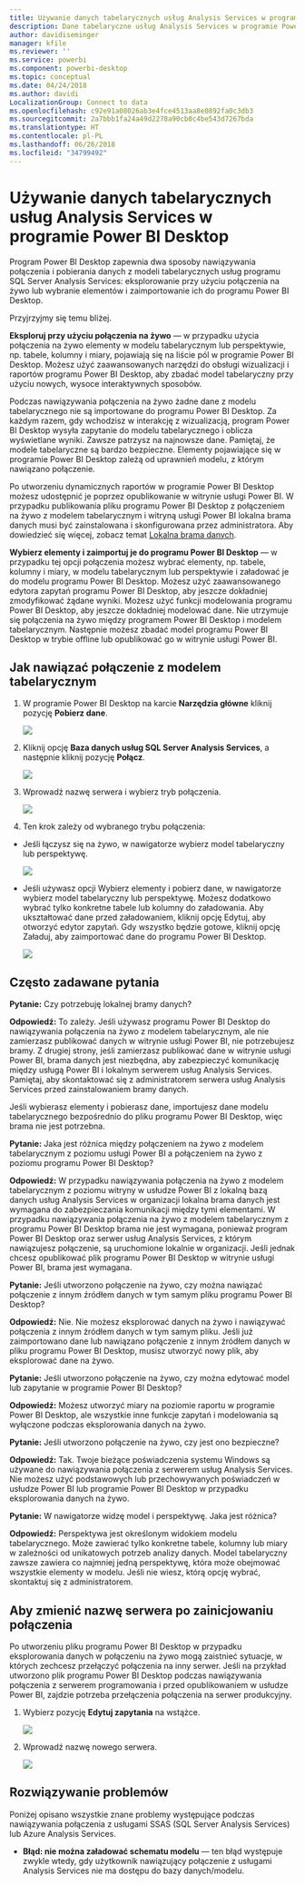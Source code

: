 ```yaml
---
title: Używanie danych tabelarycznych usług Analysis Services w programie Power BI Desktop
description: Dane tabelaryczne usług Analysis Services w programie Power BI Desktop
author: davidiseminger
manager: kfile
ms.reviewer: ''
ms.service: powerbi
ms.component: powerbi-desktop
ms.topic: conceptual
ms.date: 04/24/2018
ms.author: davidi
LocalizationGroup: Connect to data
ms.openlocfilehash: c92e91a08026ab3e4fce4513aa8e0892fa0c3db3
ms.sourcegitcommit: 2a7bbb1fa24a49d2278a90cb0c4be543d7267bda
ms.translationtype: HT
ms.contentlocale: pl-PL
ms.lasthandoff: 06/26/2018
ms.locfileid: "34799492"
---
```

# <a name="using-analysis-services-tabular-data-in-power-bi-desktop"></a>Używanie danych tabelarycznych usług Analysis Services w programie Power BI Desktop
Program Power BI Desktop zapewnia dwa sposoby nawiązywania połączenia i pobierania danych z modeli tabelarycznych usług programu SQL Server Analysis Services: eksplorowanie przy użyciu połączenia na żywo lub wybranie elementów i zaimportowanie ich do programu Power BI Desktop.

Przyjrzyjmy się temu bliżej.

**Eksploruj przy użyciu połączenia na żywo** — w przypadku użycia połączenia na żywo elementy w modelu tabelarycznym lub perspektywie, np. tabele, kolumny i miary, pojawiają się na liście pól w programie Power BI Desktop. Możesz użyć zaawansowanych narzędzi do obsługi wizualizacji i raportów programu Power BI Desktop, aby zbadać model tabelaryczny przy użyciu nowych, wysoce interaktywnych sposobów.

Podczas nawiązywania połączenia na żywo żadne dane z modelu tabelarycznego nie są importowane do programu Power BI Desktop. Za każdym razem, gdy wchodzisz w interakcję z wizualizacją, program Power BI Desktop wysyła zapytanie do modelu tabelarycznego i oblicza wyświetlane wyniki. Zawsze patrzysz na najnowsze dane. Pamiętaj, że modele tabelaryczne są bardzo bezpieczne. Elementy pojawiające się w programie Power BI Desktop zależą od uprawnień modelu, z którym nawiązano połączenie.

Po utworzeniu dynamicznych raportów w programie Power BI Desktop możesz udostępnić je poprzez opublikowanie w witrynie usługi Power BI. W przypadku publikowania pliku programu Power BI Desktop z połączeniem na żywo z modelem tabelarycznym i witryną usługi Power BI lokalna brama danych musi być zainstalowana i skonfigurowana przez administratora. Aby dowiedzieć się więcej, zobacz temat [Lokalna brama danych](service-gateway-onprem.md).

**Wybierz elementy i zaimportuj je do programu Power BI Desktop** — w przypadku tej opcji połączenia możesz wybrać elementy, np. tabele, kolumny i miary, w modelu tabelarycznym lub perspektywie i załadować je do modelu programu Power BI Desktop. Możesz użyć zaawansowanego edytora zapytań programu Power BI Desktop, aby jeszcze dokładniej zmodyfikować żądane wyniki. Możesz użyć funkcji modelowania programu Power BI Desktop, aby jeszcze dokładniej modelować dane. Nie utrzymuje się połączenia na żywo między programem Power BI Desktop i modelem tabelarycznym. Następnie możesz zbadać model programu Power BI Desktop w trybie offline lub opublikować go w witrynie usługi Power BI.

## <a name="to-connect-to-a-tabular-model"></a>Jak nawiązać połączenie z modelem tabelarycznym
1. W programie Power BI Desktop na karcie **Narzędzia główne** kliknij pozycję **Pobierz dane**.
   
   ![](media/desktop-analysis-services-tabular-data/pbid_sqlas_getdata.png)
2. Kliknij opcję **Baza danych usług SQL Server Analysis Services**, a następnie kliknij pozycję **Połącz**.
   
   ![](media/desktop-analysis-services-tabular-data/pbid_sqlas_getdata_as.png)
3. Wprowadź nazwę serwera i wybierz tryb połączenia. 
   
   ![](media/desktop-analysis-services-tabular-data/pbid_sqlas_getdata_as_server.png)
4. Ten krok zależy od wybranego trybu połączenia:

* Jeśli łączysz się na żywo, w nawigatorze wybierz model tabelaryczny lub perspektywę.
  
  ![](media/desktop-analysis-services-tabular-data/pbid_sqlas_getdata_as_live.png)
* Jeśli używasz opcji Wybierz elementy i pobierz dane, w nawigatorze wybierz model tabelaryczny lub perspektywę. Możesz dodatkowo wybrać tylko konkretne tabele lub kolumny do załadowania. Aby ukształtować dane przed załadowaniem, kliknij opcję Edytuj, aby otworzyć edytor zapytań. Gdy wszystko będzie gotowe, kliknij opcję Załaduj, aby zaimportować dane do programu Power BI Desktop.

  ![](media/desktop-analysis-services-tabular-data/pbid_sqlas_getdata_as_select.png)

## <a name="frequently-asked-questions"></a>Często zadawane pytania
**Pytanie:** Czy potrzebuję lokalnej bramy danych?

**Odpowiedź:** To zależy. Jeśli używasz programu Power BI Desktop do nawiązywania połączenia na żywo z modelem tabelarycznym, ale nie zamierzasz publikować danych w witrynie usługi Power BI, nie potrzebujesz bramy. Z drugiej strony, jeśli zamierzasz publikować dane w witrynie usługi Power BI, brama danych jest niezbędna, aby zabezpieczyć komunikację między usługą Power BI i lokalnym serwerem usług Analysis Services. Pamiętaj, aby skontaktować się z administratorem serwera usług Analysis Services przed zainstalowaniem bramy danych.

Jeśli wybierasz elementy i pobierasz dane, importujesz dane modelu tabelarycznego bezpośrednio do pliku programu Power BI Desktop, więc brama nie jest potrzebna.

**Pytanie:** Jaka jest różnica między połączeniem na żywo z modelem tabelarycznym z poziomu usługi Power BI a połączeniem na żywo z poziomu programu Power BI Desktop?

**Odpowiedź:** W przypadku nawiązywania połączenia na żywo z modelem tabelarycznym z poziomu witryny w usłudze Power BI z lokalną bazą danych usług Analysis Services w organizacji lokalna brama danych jest wymagana do zabezpieczania komunikacji między tymi elementami. W przypadku nawiązywania połączenia na żywo z modelem tabelarycznym z programu Power BI Desktop brama nie jest wymagana, ponieważ program Power BI Desktop oraz serwer usług Analysis Services, z którym nawiązujesz połączenie, są uruchomione lokalnie w organizacji. Jeśli jednak chcesz opublikować plik programu Power BI Desktop w witrynie usługi Power BI, brama jest wymagana.

**Pytanie:** Jeśli utworzono połączenie na żywo, czy można nawiązać połączenie z innym źródłem danych w tym samym pliku programu Power BI Desktop?

**Odpowiedź:** Nie. Nie możesz eksplorować danych na żywo i nawiązywać połączenia z innym źródłem danych w tym samym pliku. Jeśli już zaimportowano dane lub nawiązano połączenie z innym źródłem danych w pliku programu Power BI Desktop, musisz utworzyć nowy plik, aby eksplorować dane na żywo.

**Pytanie:** Jeśli utworzono połączenie na żywo, czy można edytować model lub zapytanie w programie Power BI Desktop?

**Odpowiedź:** Możesz utworzyć miary na poziomie raportu w programie Power BI Desktop, ale wszystkie inne funkcje zapytań i modelowania są wyłączone podczas eksplorowania danych na żywo.

**Pytanie:** Jeśli utworzono połączenie na żywo, czy jest ono bezpieczne?

**Odpowiedź:** Tak. Twoje bieżące poświadczenia systemu Windows są używane do nawiązywania połączenia z serwerem usług Analysis Services. Nie możesz użyć podstawowych lub przechowywanych poświadczeń w usłudze Power BI lub programie Power BI Desktop w przypadku eksplorowania danych na żywo.

**Pytanie:** W nawigatorze widzę model i perspektywę. Jaka jest różnica?

**Odpowiedź:** Perspektywa jest określonym widokiem modelu tabelarycznego. Może zawierać tylko konkretne tabele, kolumny lub miary w zależności od unikatowych potrzeb analizy danych. Model tabelaryczny zawsze zawiera co najmniej jedną perspektywę, która może obejmować wszystkie elementy w modelu. Jeśli nie wiesz, którą opcję wybrać, skontaktuj się z administratorem.

## <a name="to-change-the-server-name-after-initial-connection"></a>Aby zmienić nazwę serwera po zainicjowaniu połączenia
Po utworzeniu pliku programu Power BI Desktop w przypadku eksplorowania danych w połączeniu na żywo mogą zaistnieć sytuacje, w których zechcesz przełączyć połączenia na inny serwer. Jeśli na przykład utworzono plik programu Power BI Desktop podczas nawiązywania połączenia z serwerem programowania i przed opublikowaniem w usłudze Power BI, zajdzie potrzeba przełączenia połączenia na serwer produkcyjny.

1. Wybierz pozycję **Edytuj zapytania** na wstążce.
   
   ![](media/desktop-analysis-services-tabular-data/pbid_sqlas_chname_editquery.png)
2. Wprowadź nazwę nowego serwera.
   
   ![](media/desktop-analysis-services-tabular-data/pbid_sqlas_chname_dialog.png)
   
   
## <a name="troubleshooting"></a>Rozwiązywanie problemów 
Poniżej opisano wszystkie znane problemy występujące podczas nawiązywania połączenia z usługami SSAS (SQL Server Analysis Services) lub Azure Analysis Services. 

* **Błąd: nie można załadować schematu modelu** — ten błąd występuje zwykle wtedy, gdy użytkownik nawiązujący połączenie z usługami Analysis Services nie ma dostępu do bazy danych/modelu.

